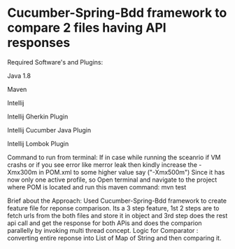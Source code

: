 # Cucumber-Spring-Bdd framework to compare 2 files having API responses

Required Software's and Plugins:

Java 1.8

Maven

Intellij

Intellij Gherkin Plugin

Intellij Cucumber Java Plugin

Intellij Lombok Plugin



Command to run from terminal:
If in case while running the sceanrio if VM crashs or if you see error like merror leak then kindly increase the -Xmx300m in POM.xml to some higher value say ("-Xmx500m")
Since it has now only one active profile, so Open terminal and navigate to the project where POM is located and run this maven command:
 mvn test


Brief about the Approach:
Used Cucumber-Spring-Bdd framework to create feature file for reponse comparison. Its a 3 step feature, 1st 2 steps are to fetch urls from the both files and store it in object and 3rd step does the rest api call and get the response for both APis and does the comparion parallelly by invoking multi thread concept.
Logic for Comparator : converting entire reponse into List of Map of String and then comparing it.


